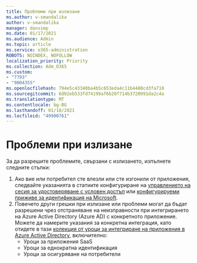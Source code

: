 ```yaml
---
title: Проблеми при излизане
ms.author: v-smandalika
author: v-smandalika
manager: dansimp
ms.date: 01/17/2021
ms.audience: Admin
ms.topic: article
ms.service: o365-administration
ROBOTS: NOINDEX, NOFOLLOW
localization_priority: Priority
ms.collection: Adm_O365
ms.custom:
- "7793"
- "9004355"
ms.openlocfilehash: 794e5c43340ba4b5c653eda4c11b4480cd3fa710
ms.sourcegitcommit: 6d02eb533fd74199af6b20f714b3720991da2c4a
ms.translationtype: MT
ms.contentlocale: bg-BG
ms.lasthandoff: 01/18/2021
ms.locfileid: "49900761"
---
```

# <a name="sign-out-issues"></a>Проблеми при излизане

За да разрешите проблемите, свързани с излизането, изпълнете следните стъпки:

1. Ако вие или потребител сте влезли или сте изгонили от приложения, следвайте указанията в статиите конфигуриране на [управлението на сесия за удостоверяване с условен достъп](https://docs.microsoft.com/azure/active-directory/conditional-access/howto-conditional-access-session-lifetime) или [конфигурируеми приживе за идентификация на Microsoft](https://docs.microsoft.com/azure/active-directory/develop/active-directory-configurable-token-lifetimes).
2. Повечето други грешки при излизане или проблеми могат да бъдат разрешени чрез отстраняване на неизправности при интегрирането на Azure Active Directory (Azure AD) с конкретното приложение. Можете да намерите указания за конкретна интеграция, като отидете в тази [колекция от уроци за интегриране на приложения в Azure Active Directory](https://docs.microsoft.com/azure/active-directory/saas-apps/tutorial-list), включително:
    - Уроци за приложения SaaS
    - Уроци за еднократна идентификация
    - Уроци за осигуряване на потребители